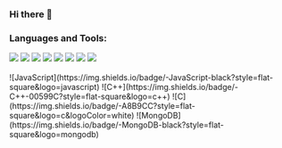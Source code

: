 ### Hi there 👋

<!--
**andrija-s/andrija-s** is a ✨ _special_ ✨ repository because its `README.md` (this file) appears on your GitHub profile.

Here are some ideas to get you started:

- 🔭 I’m currently working on ...
- 🌱 I’m currently learning ...
- 👯 I’m looking to collaborate on ...
- 🤔 I’m looking for help with ...
- 💬 Ask me about ...
- 📫 How to reach me: ...
- 😄 Pronouns: ...
- ⚡ Fun fact: ...
-->
### Languages and Tools:
<div display="flex">
  <img src="https://img.shields.io/badge/javascript-%23F7DF1E.svg?&style=for-the-badge&logo=javascript&logoColor=black&labelColor=black">
  <img src="https://img.shields.io/badge/python%20-%2314354C.svg?&style=for-the-badge&logo=python&logoColor=white">
  <img src="https://img.shields.io/badge/c%20-%2300599C.svg?&style=for-the-badge&logo=c&logoColor=white">
  <img src="https://img.shields.io/badge/c++%20-%2335495e.svg?&style=for-the-badge&logo=c++&logoColor=%234FC08D">
  <img src="https://img.shields.io/badge/java%20-%23F05033.svg?&style=for-the-badge&logo=java&logoColor=white"/>
  <img src="https://img.shields.io/badge/java%20-%23121011.svg?&style=for-the-badge&logo=java&logoColor=white"/>
  <img src="https://img.shields.io/badge/java%20-%23F24E1E.svg?&style=for-the-badge&logo=java&logoColor=white"/>
  <img src="https://img.shields.io/badge/java%23000000.svg?&style=for-the-badge&logo=java&logoColor=white" />
</div>
<br/>
![JavaScript](https://img.shields.io/badge/-JavaScript-black?style=flat-square&logo=javascript)
![C++](https://img.shields.io/badge/-C++-00599C?style=flat-square&logo=c++)
![C](https://img.shields.io/badge/-A8B9CC?style=flat-square&logo=c&logoColor=white)
![MongoDB](https://img.shields.io/badge/-MongoDB-black?style=flat-square&logo=mongodb)
